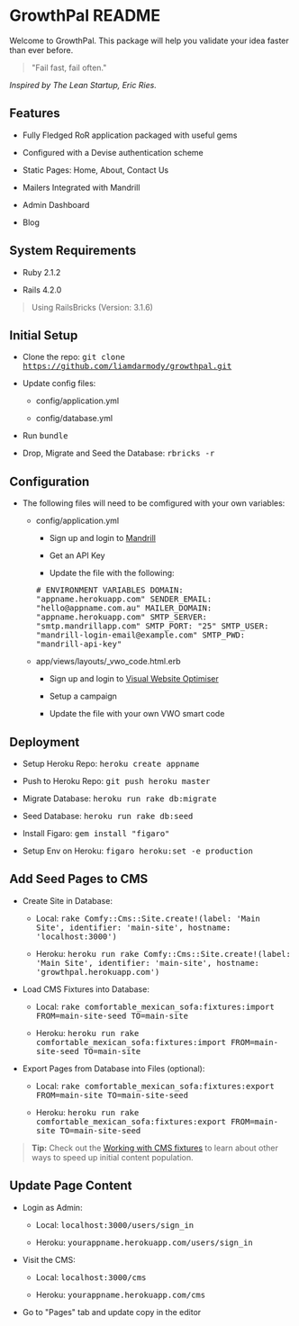 # GrowthPal README

Welcome to GrowthPal. This package will help you validate your idea faster than ever before.

> "Fail fast, fail often."

*Inspired by The Lean Startup, Eric Ries.*

Features
-------------

* Fully Fledged RoR application packaged with useful gems

* Configured with a Devise authentication scheme

* Static Pages: Home, About, Contact Us

* Mailers Integrated with Mandrill

* Admin Dashboard

* Blog

System Requirements
-------------

* Ruby 2.1.2

* Rails 4.2.0

>Using RailsBricks (Version: 3.1.6)

Initial Setup
-------------

* Clone the repo: <kbd>git clone https://github.com/liamdarmody/growthpal.git</kbd>

* Update config files:

  * config/application.yml

  * config/database.yml

* Run <kbd>bundle</kbd>

* Drop, Migrate and Seed the Database: <kbd>rbricks -r</kbd>

Configuration
-------------

* The following files will need to be comfigured with your own variables:

  * config/application.yml

    * Sign up and login to [Mandrill](https://mandrill.com/signup/)

    * Get an API Key

    * Update the file with the following:

    <kbd>
    # ENVIRONMENT VARIABLES
    DOMAIN: "appname.herokuapp.com"
    SENDER_EMAIL: "hello@appname.com.au"
    MAILER_DOMAIN: "appname.herokuapp.com"
    SMTP_SERVER: "smtp.mandrillapp.com"
    SMTP_PORT: "25"
    SMTP_USER: "mandrill-login-email@example.com"
    SMTP_PWD: "mandrill-api-key"
    </kbd>

  * app/views/layouts/_vwo_code.html.erb

    * Sign up and login to [Visual Website Optimiser](https://vwo.com)

    * Setup a campaign

    * Update the file with your own VWO smart code

Deployment
-------------

* Setup Heroku Repo: <kbd>heroku create appname</kbd>

* Push to Heroku Repo: <kbd>git push heroku master</kbd>

* Migrate Database: <kbd>heroku run rake db:migrate</kbd>

* Seed Database: <kbd>heroku run rake db:seed</kbd>

* Install Figaro: <kbd>gem install "figaro"</kbd>

* Setup Env on Heroku: <kbd>figaro heroku:set -e production</kbd>

Add Seed Pages to CMS
-------------

* Create Site in Database:

  * Local: <kbd>rake Comfy::Cms::Site.create!(label: 'Main Site', identifier: 'main-site', hostname: 'localhost:3000')</kbd>

  * Heroku: <kbd>heroku run rake Comfy::Cms::Site.create!(label: 'Main Site', identifier: 'main-site', hostname: 'growthpal.herokuapp.com')</kbd>

* Load CMS Fixtures into Database:

  * Local: <kbd>rake comfortable_mexican_sofa:fixtures:import FROM=main-site-seed TO=main-site</kbd>

  * Heroku: <kbd>heroku run rake comfortable_mexican_sofa:fixtures:import FROM=main-site-seed TO=main-site</kbd>

* Export Pages from Database into Files (optional):

  * Local: <kbd>rake comfortable_mexican_sofa:fixtures:export FROM=main-site TO=main-site-seed</kbd>

  * Heroku: <kbd>heroku run rake comfortable_mexican_sofa:fixtures:export FROM=main-site TO=main-site-seed</kbd>

> **Tip:** Check out the [Working with CMS fixtures](https://github.com/comfy/comfortable-mexican-sofa/wiki/Working-with-CMS-fixtures) to learn about other ways to speed up initial content population. 

Update Page Content
-------------

* Login as Admin: 

  * Local: <kbd>localhost:3000/users/sign_in</kbd>

  * Heroku: <kbd>yourappname.herokuapp.com/users/sign_in</kbd>

* Visit the CMS:

  * Local: <kbd>localhost:3000/cms</kbd>

  * Heroku: <kbd>yourappname.herokuapp.com/cms</kbd>

* Go to "Pages" tab and update copy in the editor
